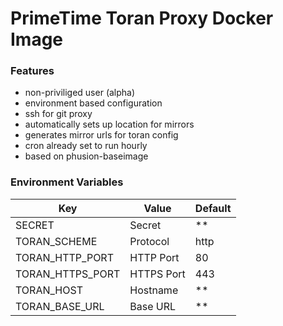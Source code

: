 # PrimeTime Toran Proxy Docker Image

### Features
- non-priviliged user (alpha)
- environment based configuration
- ssh for git proxy
- automatically sets up location for mirrors
- generates mirror urls for toran config
- cron already set to run hourly
- based on phusion-baseimage

### Environment Variables
Key  | Value | Default
------------- | ------------- | -------------
SECRET  | Secret | **
TORAN_SCHEME  | Protocol | http
TORAN_HTTP_PORT  | HTTP Port | 80
TORAN_HTTPS_PORT  | HTTPS Port | 443
TORAN_HOST | Hostname | **
TORAN_BASE_URL | Base URL | **
